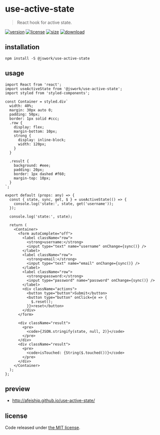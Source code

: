 # use-active-state
> React hook for active state.

[![version][version-image]][version-url]
[![license][license-image]][license-url]
[![size][size-image]][size-url]
[![download][download-image]][download-url]

## installation
```shell
npm install -S @jswork/use-active-state
```

## usage
  ```tsx
  import React from 'react';
  import useActiveState from '@jswork/use-active-state';
  import styled from 'styled-components';

  const Container = styled.div`
    width: 40%;
    margin: 30px auto 0;
    padding: 50px;
    border: 1px solid #ccc;
    .row {
      display: flex;
      margin-bottom: 10px;
      strong {
        display: inline-block;
        width: 120px;
      }
    }

    .result {
      background: #eee;
      padding: 20px;
      border: 1px dashed #f60;
      margin-top: 10px;
    }
  `;

  export default (props: any) => {
    const { state, sync, get, $ } = useActiveState(() => {
      console.log('state:', state, get('username'));
    });

    console.log('state:', state);

    return (
      <Container>
        <form autoComplete="off">
          <label className="row">
            <strong>username:</strong>
            <input type="text" name="username" onChange={sync()} />
          </label>
          <label className="row">
            <strong>email:</strong>
            <input type="text" name="email" onChange={sync()} />
          </label>
          <label className="row">
            <strong>password:</strong>
            <input type="password" name="password" onChange={sync()} />
          </label>
          <div className="actions">
            <button type="button">Submit</button>
            <button type="button" onClick={e => {
              $.reset();
            }}>reset</button>
          </div>
        </form>

        <div className="result">
          <pre>
            <code>{JSON.stringify(state, null, 2)}</code>
          </pre>
        </div>
        <div className="result">
          <pre>
            <code>isTouched: {String($.touched())}</code>
          </pre>
        </div>
      </Container>
    );
  };
  ```

## preview
- http://afeiship.github.io/use-active-state/

## license
Code released under [the MIT license](https://github.com/afeiship/use-active-state/blob/master/LICENSE.txt).

[version-image]: https://img.shields.io/npm/v/@jswork/use-active-state
[version-url]: https://npmjs.org/package/@jswork/use-active-state

[license-image]: https://img.shields.io/npm/l/@jswork/use-active-state
[license-url]: https://github.com/afeiship/use-active-state/blob/master/LICENSE.txt

[size-image]: https://img.shields.io/bundlephobia/minzip/@jswork/use-active-state
[size-url]: https://github.com/afeiship/use-active-state/blob/master/dist/use-active-state.min.js

[download-image]: https://img.shields.io/npm/dm/@jswork/use-active-state
[download-url]: https://www.npmjs.com/package/@jswork/use-active-state
